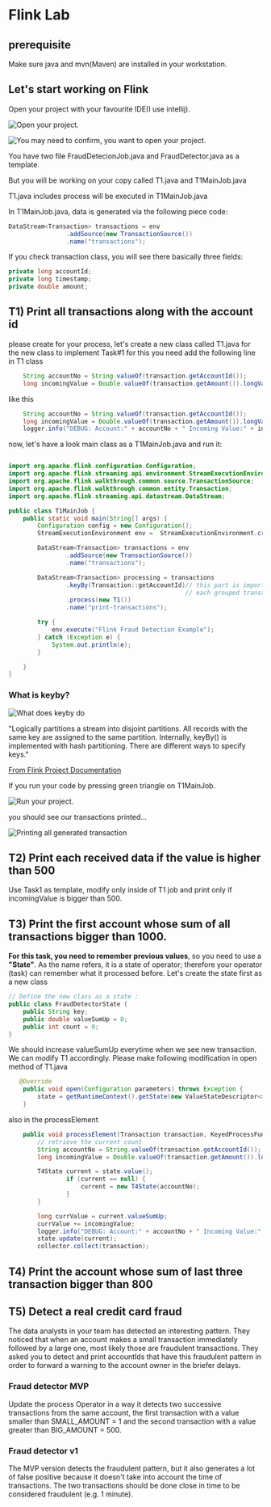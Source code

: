 # Flink Lab

## prerequisite

Make sure java and mvn(Maven) are installed in your workstation.

## Let's start working on Flink

Open your project with your favourite IDE(I use intellij).

![Open your project.](img/open_the_flink_project.png "Open your project.")

![You may need to confirm, you want to open your project.](img/trust_and_open_project.png "You may need to confirm, you want to open your project.")


You have two file FraudDetecionJob.java and FraudDetector.java as a template.

But you will be working on your copy called T1.java and T1MainJob.java

T1.java includes process will be executed in T1MainJob.java


In T1MainJob.java, data is generated via the following piece code:

``` java
DataStream<Transaction> transactions = env
                .addSource(new TransactionSource())
                .name("transactions");

```

If you check transaction class, you will see there basically three fields:

``` java
private long accountId;
private long timestamp;
private double amount;
```


## T1) Print all transactions along with the account id
please create for your process, let's create a new class called T1.java for the new class to implement Task#1
for this you need add the following line in T1 class
``` java
    String accountNo = String.valueOf(transaction.getAccountId());
    long incomingValue = Double.valueOf(transaction.getAmount()).longValue();
```
like this

``` java
    String accountNo = String.valueOf(transaction.getAccountId());
    long incomingValue = Double.valueOf(transaction.getAmount()).longValue();
    logger.info("DEBUG: Account:" + accountNo + " Incoming Value:" + incomingValue); 
```

now, let's have a look main class as a T1MainJob.java and run it:

``` java

import org.apache.flink.configuration.Configuration;
import org.apache.flink.streaming.api.environment.StreamExecutionEnvironment;
import org.apache.flink.walkthrough.common.source.TransactionSource;
import org.apache.flink.walkthrough.common.entity.Transaction;
import org.apache.flink.streaming.api.datastream.DataStream;

public class T1MainJob {
    public static void main(String[] args) {
        Configuration config = new Configuration();
        StreamExecutionEnvironment env =  StreamExecutionEnvironment.createLocalEnvironmentWithWebUI(config);

        DataStream<Transaction> transactions = env
                .addSource(new TransactionSource())
                .name("transactions");

        DataStream<Transaction> processing = transactions
                .keyBy(Transaction::getAccountId)// this part is important just be aware 
                                                 // each grouped transaction will be processed.
                .process(new T1())
                .name("print-transactions");

        try {
            env.execute("Flink Fraud Detection Example");
        } catch (Exception e) {
            System.out.println(e);
        }

    }
}
```

### What is keyby?

![What does keyby do](img/keyby.png "Key BY")

"Logically partitions a stream into disjoint partitions. All records with the same key are assigned to the same partition. Internally, keyBy() is implemented with hash partitioning. There are different ways to specify keys."

[From Flink Project Documentation](https://nightlies.apache.org/flink/flink-docs-master/docs/dev/datastream/operators/overview/)

If you run your code by pressing green triangle on T1MainJob.

![Run your project.](img/run_your_project.png "Run your project.")

you should see our transactions printed...

![Printing all generated transaction](img/print_logs.png "Transactions")

## T2) Print each received data if the value is higher than 500

Use Task1 as template, modify only inside of T1 job and print only if incomingValue is bigger than 500.

## T3) Print the first account whose sum of all transactions bigger than 1000.

**For this task, you need to remember previous values**, so you need to use a **"State"**. As the name refers, it is a state of operator; therefore your operator (task) can remember what it processed before.
Let's create the state first as a new class

``` java
// Define the new class as a state :
public class FraudDetectorState {
    public String key;
    public double valueSumUp = 0;
    public int count = 0;
}
```

We should increase valueSumUp everytime when we see new transaction. We can modify T1 accordingly.
Please make following modification in open method of T1.java

``` java
   @Override
    public void open(Configuration parameters) throws Exception {
        state = getRuntimeContext().getState(new ValueStateDescriptor<>("T4FraudDetectorState", T4State.class));
    }
```

also in the processElement

``` java
    public void processElement(Transaction transaction, KeyedProcessFunction<Long, Transaction, Transaction>.Context context, Collector<Transaction> collector) throws Exception {
        // retrieve the current count
        String accountNo = String.valueOf(transaction.getAccountId());
        long incomingValue = Double.valueOf(transaction.getAmount()).longValue();

        T4State current = state.value();
                if (current == null) {
                    current = new T4State(accountNo);
                }
        }

        long currValue = current.valueSumUp;
        currValue += incomingValue;
        logger.info("DEBUG: Account:" + accountNo + " Incoming Value:" + incomingValue + " new sum:" + currValue);
        state.update(current);
        collector.collect(transaction);

```

## T4) Print the account whose sum of last three transaction bigger than 800


## T5) Detect a real credit card fraud
The data analysts in your team has detected an interesting pattern. They noticed that when an account makes a small transaction immediately 
followed by a large one, most likely those are fraudulent transactions.
They asked you to detect and print accountIds that have this fraudulent pattern in order to forward a warning to the account owner
in the briefer delays.

### Fraud detector MVP
Update the process Operator in a way it detects two successive transactions from the same account, the first transaction with a value smaller than SMALL_AMOUNT = 1
and the second transaction with a value greater than BIG_AMOUNT = 500. 

### Fraud detector v1
The MVP version detects the fraudulent pattern, but it also generates a lot of false positive because it doesn't take into account 
the time of transactions. The two transactions should be done close in time to be considered fraudulent (e.g. 1 minute).